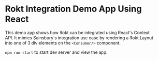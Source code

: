 # Rokt Integration Demo App Using React
This demo app shows how Rokt can be integrated using React's Context API. It mimics Sainsbury's integration use case by rendering a Rokt Layout into one of 3 div elements on the `<Consumer/>` component.

`npm run start` to start dev server and view the app. 